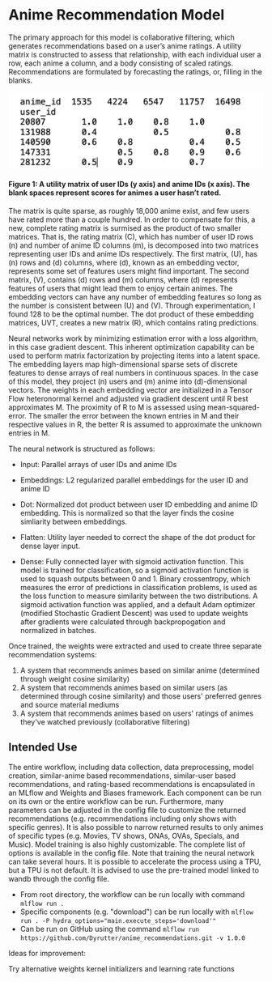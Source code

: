 # Anime Recommendation Model
The primary approach for this model is collaborative filtering, which generates recommendations based on a user’s anime ratings. A utility matrix is constructed to assess that relationship, with each individual user a row, each anime a column, and a body consisting of scaled ratings. Recommendations are formulated by forecasting the ratings, or, filling in the blanks. 

![](https://github.com/Dyrutter/anime_recommendations/blob/main/figure_file/readme_images/anime_ratings_matrix.png)
#### Figure 1: A utility matrix of user IDs (y axis) and anime IDs (x axis). The blank spaces represent scores for animes a user hasn’t rated.

The matrix is quite sparse, as roughly 18,000 anime exist, and few users have rated more than a couple hundred. In order to compensate for this, a new, complete rating matrix is surmised as the product of two smaller matrices. That is, the rating matrix (C), which has number of user ID rows (n) and number of anime ID columns (m), is decomposed into two matrices representing user IDs and anime IDs respectively. The first matrix, (U), has (n) rows and (d) columns, where (d), known as an embedding vector, represents some set of features users might find important. The second matrix, (V), contains (d) rows and (m) columns, where (d) represents features of users that might lead them to enjoy certain animes. The embedding vectors can have any number of embedding features so long as the number is consistent between (U) and (V). Through experimentation, I found 128 to be the optimal number. The dot product of these embedding matrices, UVT, creates a new matrix (R), which contains rating predictions.

Neural networks work by minimizing estimation error with a loss algorithm, in this case gradient descent. This inherent optimization capability can be used to perform matrix factorization by projecting items into a latent space. The embedding layers map high-dimensional sparse sets of discrete features to dense arrays of real numbers in continuous spaces. In the case of this model, they project (n) users and (m) anime into (d)-dimensional vectors. The weights in each embedding vector are initialized in a Tensor Flow heteronormal kernel and adjusted via gradient descent until R best approximates M. The proximity of R to M is assessed using mean-squared-error. The smaller the error between the known entries in M and their respective values in R, the better R is assumed to approximate the unknown entries in M. 

The neural network is structured as follows:

+ Input: Parallel arrays of user IDs and anime IDs 
+ Embeddings: L2 regularized parallel embeddings for the user ID and anime ID
+ Dot: Normalized dot product between user ID embedding and anime ID embedding. This is normalized so that the layer finds the cosine simliarity between embeddings.
+ Flatten: Utility layer needed to correct the shape of the dot product for dense layer input.

+ Dense: Fully connected layer with sigmoid activation function. This model is trained for classification, so a sigmoid activation function is used to squash outputs between 0 and 1. Binary crossentropy, which measures the error of predictions in classification problems, is used as the loss function to measure similarity between the two distributions. A sigmoid activation function was applied, and a default Adam optimizer (modified Stochastic Gradient Descent) was used to update weights after gradients were calculated through backpropogation and normalized in batches.

Once trained, the weights were extracted and used to create three separate recommendation systems:
1. A system that recommends animes based on similar anime (determined through weight cosine similarity)
2. A system that recommends animes based on similar users (as determined through cosine similarity) and those users' preferred genres and source material mediums
3. A system that recommends animes based on users' ratings of animes they've watched previously (collaborative filtering)

## Intended Use

The entire workflow, including data collection, data preprocessing, model creation, similar-anime based recommendations, similar-user based recommendations, and rating-based recommendations is encapsulated in an MLflow and Weights and Biases framework. Each component can be run on its own or the entire workflow can be run. Furthermore, many parameters can be adjusted in the config file to customize the returned recommendations (e.g. recommendations including only shows with specific genres). It is also possible to narrow returned results to only animes of specific types (e.g. Movies, TV shows, ONAs, OVAs, Specials, and Music). Model training is also highly customizable. The complete list of options is available in the config file. Note that training the neural network can take several hours. It is possible to accelerate the process using a TPU, but a TPU is not default. It is advised to use the pre-trained model linked to wandb through the config file.  

+ From root directory, the workflow can be run locally with command `mlflow run .`
+ Specific components (e.g. "download") can be run locally with `mlflow run . -P hydra_options="main.execute_steps='download'"`
+ Can be run on GitHub using the command `mlflow run https://github.com/Dyrutter/anime_recommendations.git -v 1.0.0`

Ideas for improvement:

Try alternative weights kernel initializers and learning rate functions
